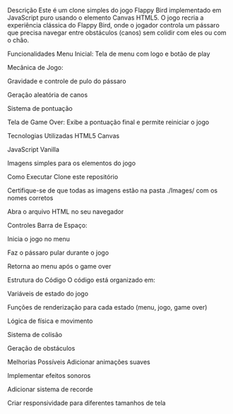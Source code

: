Descrição
Este é um clone simples do jogo Flappy Bird implementado em JavaScript puro usando o elemento Canvas HTML5. O jogo recria a experiência clássica do Flappy Bird, onde o jogador controla um pássaro que precisa navegar entre obstáculos (canos) sem colidir com eles ou com o chão.

Funcionalidades
Menu Inicial: Tela de menu com logo e botão de play

Mecânica de Jogo:

Gravidade e controle de pulo do pássaro

Geração aleatória de canos

Sistema de pontuação

Tela de Game Over: Exibe a pontuação final e permite reiniciar o jogo

Tecnologias Utilizadas
HTML5 Canvas

JavaScript Vanilla

Imagens simples para os elementos do jogo

Como Executar
Clone este repositório

Certifique-se de que todas as imagens estão na pasta ./Images/ com os nomes corretos

Abra o arquivo HTML no seu navegador

Controles
Barra de Espaço:

Inicia o jogo no menu

Faz o pássaro pular durante o jogo

Retorna ao menu após o game over

Estrutura do Código
O código está organizado em:

Variáveis de estado do jogo

Funções de renderização para cada estado (menu, jogo, game over)

Lógica de física e movimento

Sistema de colisão

Geração de obstáculos

Melhorias Possíveis
Adicionar animações suaves

Implementar efeitos sonoros

Adicionar sistema de recorde

Criar responsividade para diferentes tamanhos de tela
